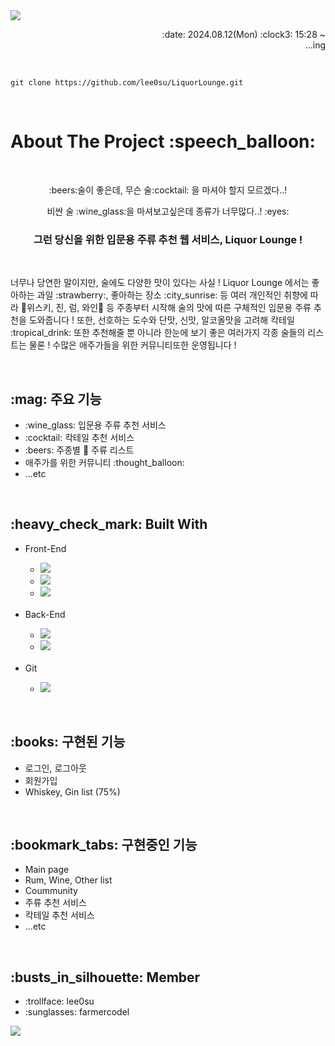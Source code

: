 <img src="https://capsule-render.vercel.app/api?type=waving&color=0:294C71,100:5D8AA8&height=170&section=header&text=Liquor%20Lounge&animation=twinkling&fontSize=40&fontColor=E6E8FA&fontAlignY=35"/>
<p align=right>:date: 2024.08.12(Mon) :clock3: 15:28 ~<br>...ing</p>

<br>

```
git clone https://github.com/lee0su/LiquorLounge.git
```

<br>

<h1>About The Project :speech_balloon:</h1>
<br>
<div align=center>
  <p>:beers:술이 좋은데, 무슨 술:cocktail: 을 마셔야 할지 모르겠다..!</p>
  <p>비싼 술 :wine_glass:을 마셔보고싶은데 종류가 너무많다..! :eyes:</p>
  <h3>그런 당신을 위한 입문용 주류 추천 웹 서비스, Liquor Lounge !</h3>
</div>
<br>
<div>
  <p>너무나 당연한 말이지만, 술에도 다양한 맛이 있다는 사실 ! Liquor Lounge 에서는 좋아하는 과일 :strawberry:, 좋아하는 장소 :city_sunrise: 등 여러 개인적인 취향에 따라 🥃위스키, 진, 럼, 와인🍷 등 주종부터 시작해 술의 맛에 따른 구체적인 입문용 주류 추천을 도와줍니다 ! 또한, 선호하는 도수와 단맛, 신맛, 알코올맛을 고려해 칵테일 :tropical_drink: 또한 추천해줄 뿐 아니라 한눈에 보기 좋은 여러가지 각종 술들의 리스트는 물론 ! 수많은 애주가들을 위한 커뮤니티또한 운영됩니다 ! </p>
</div>
<br>

<h2>:mag: 주요 기능</h2>
<ul>
  <li>:wine_glass: 입문용 주류 추천 서비스</li>
  <li>:cocktail: 칵테일 추천 서비스</li>
  <li>:beers: 주종별 🥃 주류 리스트</li>
  <li>애주가를 위한 커뮤니티 :thought_balloon:</li>
  <li>...etc</li>
</ul>

<br>

<h2>:heavy_check_mark: Built With</h2>
<ul> 
  <li>Front-End</li>
  <ul>
    <li><img src="https://img.shields.io/badge/HTML5-E34F26?style=for-the-badge&logo=HTML5&logoColor=white"></li>
    <li><img src="https://img.shields.io/badge/CSS3-%231572B6?style=for-the-badge&logo=CSS3&logoColor=white"></li>
    <li><img src="https://img.shields.io/badge/javascript-%23323330?style=for-the-badge&logo=JavaScript&logoColor=%23F7DF1E"></li>
  </ul>
  <br>
  <li>Back-End</li>
  <ul>
    <li><img src="https://img.shields.io/badge/Spring%20Boot-6DB33F?style=for-the-badge&logo=Spring%20Boot&logoColor=black"></li>
    <li><img src="https://img.shields.io/badge/mysql-4479A1.svg?style=for-the-badge&logo=mysql&logoColor=white"></li>
  </ul>
  <br>
  <li>Git</li>
  <ul> 
    <li><img src="https://img.shields.io/badge/github-%23121011.svg?style=for-the-badge&logo=github&logoColor=white"></li>
  </ul>
</ul>

<br>

<h2>:books: 구현된 기능</h2>
<ul>
  <li>로그인, 로그아웃</li>
  <li>회원가입</li>
  <li>Whiskey, Gin list (75%)</li>
</ul>

<br>

<h2>:bookmark_tabs: 구현중인 기능</h2>
<ul>
  <li>Main page</li>
  <li>Rum, Wine, Other list</li>
  <li>Coummunity</li>
  <li>주류 추천 서비스</li>
  <li>칵테일 추천 서비스</li>
  <li>...etc</li>
</ul>
<br>

<h2>:busts_in_silhouette: Member</h2>
<ul>
  <li>:trollface: lee0su</li>
  <li>:sunglasses: farmercodel</li>
</ul>

<img src="https://capsule-render.vercel.app/api?type=waving&color=0:294C71,100:5D8AA8&height=170&section=footer&text=Liquor%20Lounge&animation=twinkling&fontSize=40&fontColor=E6E8FA&fontAlignY=70"/>

